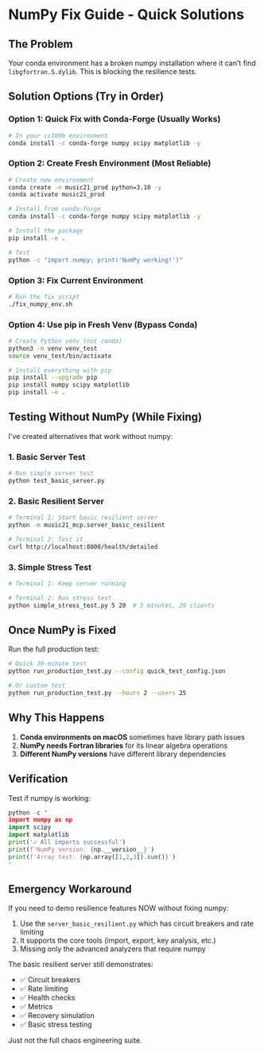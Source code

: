 # NumPy Fix Guide - Quick Solutions

## The Problem
Your conda environment has a broken numpy installation where it can't find `libgfortran.5.dylib`. This is blocking the resilience tests.

## Solution Options (Try in Order)

### Option 1: Quick Fix with Conda-Forge (Usually Works)
```bash
# In your cs109b environment
conda install -c conda-forge numpy scipy matplotlib -y
```

### Option 2: Create Fresh Environment (Most Reliable)
```bash
# Create new environment
conda create -n music21_prod python=3.10 -y
conda activate music21_prod

# Install from conda-forge
conda install -c conda-forge numpy scipy matplotlib -y

# Install the package
pip install -e .

# Test
python -c "import numpy; print('NumPy working!')"
```

### Option 3: Fix Current Environment
```bash
# Run the fix script
./fix_numpy_env.sh
```

### Option 4: Use pip in Fresh Venv (Bypass Conda)
```bash
# Create Python venv (not conda)
python3 -m venv venv_test
source venv_test/bin/activate

# Install everything with pip
pip install --upgrade pip
pip install numpy scipy matplotlib
pip install -e .
```

## Testing Without NumPy (While Fixing)

I've created alternatives that work without numpy:

### 1. Basic Server Test
```bash
# Run simple server test
python test_basic_server.py
```

### 2. Basic Resilient Server
```bash
# Terminal 1: Start basic resilient server
python -m music21_mcp.server_basic_resilient

# Terminal 2: Test it
curl http://localhost:8000/health/detailed
```

### 3. Simple Stress Test
```bash
# Terminal 1: Keep server running

# Terminal 2: Run stress test
python simple_stress_test.py 5 20  # 5 minutes, 20 clients
```

## Once NumPy is Fixed

Run the full production test:
```bash
# Quick 30-minute test
python run_production_test.py --config quick_test_config.json

# Or custom test
python run_production_test.py --hours 2 --users 25
```

## Why This Happens

1. **Conda environments on macOS** sometimes have library path issues
2. **NumPy needs Fortran libraries** for its linear algebra operations
3. **Different NumPy versions** have different library dependencies

## Verification

Test if numpy is working:
```python
python -c "
import numpy as np
import scipy
import matplotlib
print('✓ All imports successful')
print(f'NumPy version: {np.__version__}')
print(f'Array test: {np.array([1,2,3]).sum()}')
"
```

## Emergency Workaround

If you need to demo resilience features NOW without fixing numpy:

1. Use the `server_basic_resilient.py` which has circuit breakers and rate limiting
2. It supports the core tools (import, export, key analysis, etc.)
3. Missing only the advanced analyzers that require numpy

The basic resilient server still demonstrates:
- ✅ Circuit breakers
- ✅ Rate limiting  
- ✅ Health checks
- ✅ Metrics
- ✅ Recovery simulation
- ✅ Basic stress testing

Just not the full chaos engineering suite.